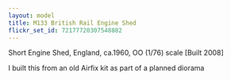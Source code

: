 ```yaml
---
layout: model
title: M133 British Rail Engine Shed
flickr_set_id: 72177720307548882
---
```


Short Engine Shed, England, ca.1960,
OO (1/76) scale [Built 2008]

I built this from an old Airfix kit as part of a planned diorama


